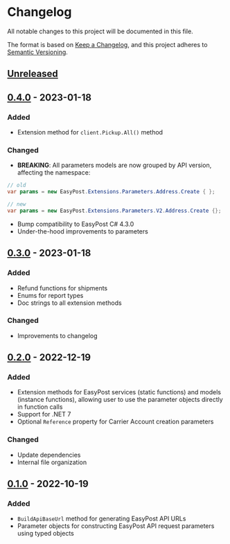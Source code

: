 # Changelog

All notable changes to this project will be documented in this file.

The format is based on [Keep a Changelog](https://keepachangelog.com/en/1.0.0/),
and this project adheres to [Semantic Versioning](https://semver.org/spec/v2.0.0.html).

## [Unreleased]

## [0.4.0] - 2023-01-18

### Added

- Extension method for `client.Pickup.All()` method

### Changed

- **BREAKING**: All parameters models are now grouped by API version, affecting the namespace:
```csharp
// old
var params = new EasyPost.Extensions.Parameters.Address.Create { };

// new
var params = new EasyPost.Extensions.Parameters.V2.Address.Create {};
```
- Bump compatibility to EasyPost C# 4.3.0
- Under-the-hood improvements to parameters

## [0.3.0] - 2023-01-18

### Added

- Refund functions for shipments
- Enums for report types
- Doc strings to all extension methods

### Changed

- Improvements to changelog

## [0.2.0] - 2022-12-19

### Added

- Extension methods for EasyPost services (static functions) and models (instance functions), allowing user to use the parameter objects directly in function calls
- Support for .NET 7
- Optional `Reference` property for Carrier Account creation parameters

### Changed

- Update dependencies
- Internal file organization

## [0.1.0] - 2022-10-19

### Added

- `BuildApiBaseUrl` method for generating EasyPost API URLs
- Parameter objects for constructing EasyPost API request parameters using typed objects

[unreleased]: https://github.com/nwithan8/easypost-extensions-dotnet/compare/0.4.0...HEAD
[0.4.0]: https://github.com/nwithan8/easypost-extensions-dotnet/compare/0.3.0...0.4.0
[0.3.0]: https://github.com/nwithan8/easypost-extensions-dotnet/compare/0.2.0...0.3.0
[0.2.0]: https://github.com/nwithan8/easypost-extensions-dotnet/compare/0.1.0...0.2.0
[0.1.0]: https://github.com/nwithan8/easypost-extensions-dotnet/releases/tag/0.1.0
